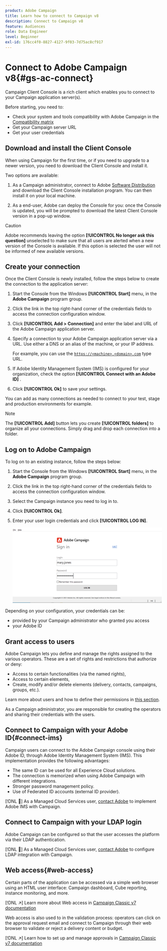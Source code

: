```yaml
---
product: Adobe Campaign
title: Learn how to connect to Campaign v8
description: Connect to Campaign v8
feature: Audiences
role: Data Engineer
level: Beginner
exl-id: 176cc4f0-8827-4127-9f03-7d75ac8cf917
---
```

# Connect to Adobe Campaign v8{#gs-ac-connect}

Campaign Client Console is a rich client which enables you to connect to your Campaign application server(s).

Before starting, you need to:

* Check your system and tools compatibility with Adobe Campaign in the [Compatibility matrix](compatibility-matrix.md)
* Get your Campaign server URL 
* Get your user credentials

## Download and install the Client Console

When using Campaign for the first time, or if you need to upgrade to a newer version, you need to download the Client Console and install it. 

Two options are available:

1. As a Campaign administrator, connect to Adobe [Software Distribution](https://experience.adobe.com/#/downloads/content/software-distribution/encampaign.html) and download the Client Console installation program. You can then install it on your local machine.

1. As a end-user, Adobe can deploy the Console for you: once the Console is updated, you will be prompted to download the latest Client Console version in a pop-up window. 

>[!CAUTION]
>
>Adobe recommends leaving the option **[!UICONTROL No longer ask this question]** unselected to make sure that all users are alerted when a new version of the Console is available.  If this option is selected the user will not be informed of new available versions.

## Create your connection

Once the Client Console is newly installed, follow the steps below to create the connection to the application server:

1. Start the Console from the Windows **[!UICONTROL Start]** menu, in the **Adobe Campaign** program group.

1. Click the link in the top right-hand corner of the credentials fields to access the connection configuration window.

1. Click **[!UICONTROL Add > Connection]** and enter the label and URL of the Adobe Campaign application server.

1. Specify a connection to your Adobe Campaign application server via a URL. Use either a DNS or an alias of the machine, or your IP address.

   For example, you can use the [`https://<machine>.<domain>.com`](https://myserver.adobe.com) type URL.

1. If Adobe Identity Management System (IMS) is configured for your organization, check the option **[!UICONTROL Connect with an Adobe ID]** .

1. Click **[!UICONTROL Ok]** to save your settings.

You can add as many connections as needed to connect to your test, stage and production environments for example.

>[!NOTE]
>
>The **[!UICONTROL Add]** button lets you create **[!UICONTROL folders]** to organize all your connections. Simply drag and drop each connection into a folder.

## Log on to Adobe Campaign 

To log on to an existing instance, follow the steps below:

1. Start the Console from the Windows **[!UICONTROL Start]** menu, in the **Adobe Campaign** program group.

1. Click the link in the top right-hand corner of the credentials fields to access the connection configuration window.

1. Select the Campaign instance you need to log in to.

1. Click **[!UICONTROL Ok]**.

1. Enter your user login credentials and click **[!UICONTROL LOG IN]**.

   ![](assets/sign-in-v8.png) 

Depending on your configuration, your credentials can be:

* provided by your Campaign administrator who granted you access
* your Adobe ID

## Grant access to users

Adobe Campaign lets you define and manage the rights assigned to the various operators. These are a set of rights and restrictions that authorize or deny:

* Access to certain functionalities (via the named rights),
* Access to certain elements,
* Create, modify and/or delete elements (delivery, contacts, campaigns, groups, etc.).

Learn more about users and how to define their permissions in [this section](permissions.md).

As a Campaign administrator, you are responsible for creating the operators and sharing their credentials with the users.

## Connect to Campaign with your Adobe ID{#connect-ims}

Campaign users can connect to the Adobe Campaign console using their Adobe ID, through Adobe Identity Management System (IMS). This implementation provides the following advantages:

* The same ID can be used for all Experience Cloud solutions.
* The connection is memorized when using Adobe Campaign with different integrations.
* Stronger password management policy.
* Use of Federated ID accounts (external ID provider).

[!DNL :speech_balloon:] As a Managed Cloud Services user, [contact Adobe](campaign-faq.md#support) to implement Adobe IMS with Campaign.

## Connect to Campaign with your LDAP login

Adobe Campaign can be configured so that the user accesses the platform via their LDAP authentication. 

[!DNL :speech_balloon:] As a Managed Cloud Services user, [contact Adobe](campaign-faq.md#support) to configure LDAP integration with Campaign.


## Web access{#web-access}

Certain parts of the application can be accessed via a simple web browser using an HTML user interface: Campaign dashboard, Cube reporting, instance monitoring, and more. 

[!DNL :arrow_upper_right:] Learn more about Web access in [Campaign Classic v7 documentation](https://experienceleague.adobe.com/docs/campaign-classic/using/getting-started/starting-with-adobe-campaign/campaign-workspace/adobe-campaign-workspace.html?lang=en#console-and-web-access)

Web access is also used to in the validation process: operators can click on the approval request email and connect to Campaign through their web browser to validate or reject a delivery content or budget.

[!DNL :arrow_upper_right:] Learn how to set up and manage approvals in [Campaign Classic v7 documentation](https://experienceleague.adobe.com/docs/campaign-classic/using/orchestrating-campaigns/orchestrate-campaigns/marketing-campaign-approval.html?lang=en#orchestrating-campaigns)
